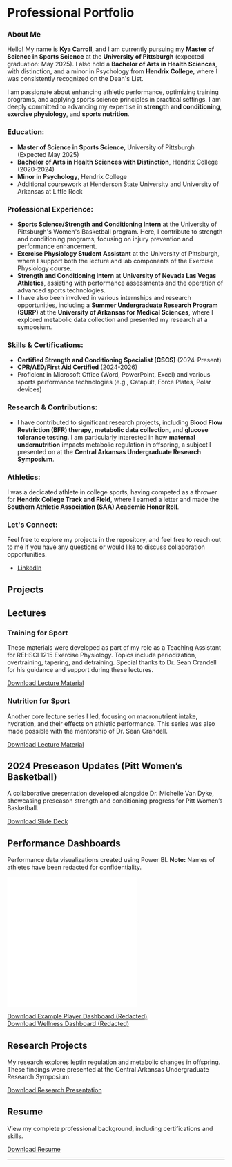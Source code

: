 
# Professional Portfolio
### About Me

Hello! My name is **Kya Carroll**, and I am currently pursuing my **Master of Science in Sports Science** at the **University of Pittsburgh** (expected graduation: May 2025). I also hold a **Bachelor of Arts in Health Sciences**, with distinction, and a minor in Psychology from **Hendrix College**, where I was consistently recognized on the Dean's List.

I am passionate about enhancing athletic performance, optimizing training programs, and applying sports science principles in practical settings. I am deeply committed to advancing my expertise in **strength and conditioning**, **exercise physiology**, and **sports nutrition**.

### Education:
- **Master of Science in Sports Science**, University of Pittsburgh (Expected May 2025)
- **Bachelor of Arts in Health Sciences with Distinction**, Hendrix College (2020-2024)
- **Minor in Psychology**, Hendrix College
- Additional coursework at Henderson State University and University of Arkansas at Little Rock

### Professional Experience:
- **Sports Science/Strength and Conditioning Intern** at the University of Pittsburgh's Women's Basketball program. Here, I contribute to strength and conditioning programs, focusing on injury prevention and performance enhancement.
- **Exercise Physiology Student Assistant** at the University of Pittsburgh, where I support both the lecture and lab components of the Exercise Physiology course.
- **Strength and Conditioning Intern** at **University of Nevada Las Vegas Athletics**, assisting with performance assessments and the operation of advanced sports technologies.
- I have also been involved in various internships and research opportunities, including a **Summer Undergraduate Research Program (SURP)** at the **University of Arkansas for Medical Sciences**, where I explored metabolic data collection and presented my research at a symposium.

### Skills & Certifications:
- **Certified Strength and Conditioning Specialist (CSCS)** (2024-Present)
- **CPR/AED/First Aid Certified** (2024-2026)
- Proficient in Microsoft Office (Word, PowerPoint, Excel) and various sports performance technologies (e.g., Catapult, Force Plates, Polar devices)

### Research & Contributions:
- I have contributed to significant research projects, including **Blood Flow Restriction (BFR) therapy**, **metabolic data collection**, and **glucose tolerance testing**. I am particularly interested in how **maternal undernutrition** impacts metabolic regulation in offspring, a subject I presented on at the **Central Arkansas Undergraduate Research Symposium**.

### Athletics:
I was a dedicated athlete in college sports, having competed as a thrower for **Hendrix College Track and Field**, where I earned a letter and made the **Southern Athletic Association (SAA) Academic Honor Roll**.

### Let's Connect:
Feel free to explore my projects in the repository, and feel free to reach out to me if you have any questions or would like to discuss collaboration opportunities.

- [LinkedIn](https://www.linkedin.com/in/kyacarroll/)

## Projects

## Lectures
### Training for Sport
These materials were developed as part of my role as a Teaching Assistant for REHSCI 1215 Exercise Physiology. Topics include periodization, overtraining, tapering, and detraining. Special thanks to Dr. Sean Crandell for his guidance and support during these lectures.

[Download Lecture Material](files/15.KA_CH_16_Training_for_sport_copy.pdf)

### Nutrition for Sport
Another core lecture series I led, focusing on macronutrient intake, hydration, and their effects on athletic performance. This series was also made possible with the mentorship of Dr. Sean Crandell.

[Download Lecture Material](files/17.KA_CH_17b_Nutrition_for_sport_copy.pdf)

## 2024 Preseason Updates (Pitt Women’s Basketball)
A collaborative presentation developed alongside Dr. Michelle Van Dyke, showcasing preseason strength and conditioning progress for Pitt Women’s Basketball.

[Download Slide Deck](files/2024_Preseason_Updates_PITT_WBB_copy.pptx)

## Performance Dashboards
Performance data visualizations created using Power BI. **Note:** Names of athletes have been redacted for confidentiality.

![Example Player Dashboard](files/Example_Player_Dashbord.pdf)
![Wellness Dashboard](files/Wellness_Dashboard.pdf)

[Download Example Player Dashboard (Redacted)](files/Example_Player_Dashbord.pdf)  
[Download Wellness Dashboard (Redacted)](files/Wellness_Dashboard.pdf)

## Research Projects
My research explores leptin regulation and metabolic changes in offspring. These findings were presented at the Central Arkansas Undergraduate Research Symposium.

[Download Research Presentation](files/CarrollKya2023.pptx)

## Resume
View my complete professional background, including certifications and skills.

[Download Resume](files/Resume-Kya-Carroll-Indiana-Fever.pdf)

---


